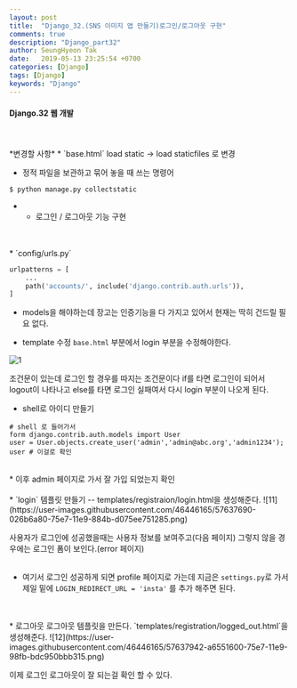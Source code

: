 ```yaml
---
layout: post
title:  "Django_32.(SNS 이미지 앱 만들기)로그인/로그아웃 구현"
comments: true
description: "Django_part32"
author: SeungHyeon Tak
date:   2019-05-13 23:25:54 +0700
categories: [Django]
tags: [Django]
keywords: "Django"
---
```

#### Django.32 웹 개발
<br>
<br>
*변경할 사항*
* `base.html`
load static -> load staticfiles 로 변경
<br>

* 정적 파일을 보관하고 묶어 놓을 때 쓰는 명령어

```
$ python manage.py collectstatic
```

* * 로그인 / 로그아웃 기능 구현
<br>
<br>
* `config/urls.py`

```python
urlpatterns = [
	...
    path('accounts/', include('django.contrib.auth.urls')),
]
```

* models을 해야하는데 장고는 인증기능을 다 가지고 있어서 현재는 딱히 건드릴 필요 없다.

* template 수정
`base.html` 부분에서 login 부분을 수정해야한다.

![1](https://user-images.githubusercontent.com/46446165/57637362-33976b00-75e6-11e9-9825-8923df5653ab.png)

조건문이 있는데 로그인 할 경우를 따지는 조건문이다 if를 타면 로그인이 되어서 logout이 나타나고
else를 타면 로그인 실패여서 다시 login 부분이 나오게 된다.
<br>
* shell로 아이디 만들기
```
# shell 로 들어가서
form django.contrib.auth.models import User
user = User.objects.create_user('admin','admin@abc.org','admin1234');
user # 이걸로 확인
```

<br>
* 이후 admin 페이지로 가서 잘 가입 되었는지 확인

<br>
<br>
* `login` 템플릿 만들기 -- templates/registraion/login.html을 생성해준다.
![11](https://user-images.githubusercontent.com/46446165/57637690-026b6a80-75e7-11e9-884b-d075ee751285.png)

사용자가 로그인에 성공했을때는 사용자 정보를 보여주고(다음 페이지)
그렇지 않을 경우에는 로그인 폼이 보인다.(error 페이지)
<br>
<br>
* 여기서 로그인 성공하게 되면 profile 페이지로 가는데 지금은 `settings.py`로 가서 제일 밑에
`LOGIN_REDIRECT_URL = 'insta'` 를 추가 해주면 된다.
<br>
<br>
* 로그아웃
로그아웃 템플릿을 만든다. `templates/registration/logged_out.html`을 생성해준다.
![12](https://user-images.githubusercontent.com/46446165/57637942-a6551600-75e7-11e9-98fb-bdc950bbb315.png)
<br>

이제 로그인 로그아웃이 잘 되는걸 확인 할 수 있다.

